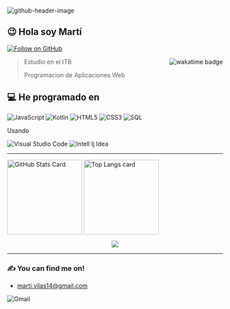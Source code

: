 ![github-header-image](https://github.com/MartiVilas/MartiVilas/assets/150129703/4a305823-bb7f-4494-a325-1bf4976efd94)


## 😉 Hola soy Martí
[![Follow on GitHub](https://img.shields.io/badge/GitHub-100000?style=for-the-badge&logo=github&logoColor=white)](https://github.com/MartiVilas)

<a href="https://wakatime.com/@018d3ac7-8f39-41cb-b07d-7f66ac7c6f40">
  <img align="right" src="https://wakatime.com/badge/user/018d3ac7-8f39-41cb-b07d-7f66ac7c6f40.svg" alt="wakatime badge" />
</a>


> Estudio en el ITB
> 
> Programacion de Aplicaciones Web


## 💻 He programado en 

![JavaScript](https://img.shields.io/badge/JavaScript-F7DF1E?style=for-the-badge&logo=JavaScript&logoColor=white)
![Kotlin](https://img.shields.io/badge/Kotlin-0095D5?&style=for-the-badge&logo=kotlin&logoColor=white)
![HTML5](https://img.shields.io/badge/HTML5-E34F26?style=for-the-badge&logo=html5&logoColor=white)
![CSS3](https://img.shields.io/badge/CSS3-1572B6?style=for-the-badge&logo=css3&logoColor=white)
![SQL](https://img.shields.io/badge/PostgreSQL-316192?style=for-the-badge&logo=postgresql&logoColor=white)

Usando

![Visual Studio Code](https://img.shields.io/badge/Visual_Studio_Code-0078D4?style=for-the-badge&logo=visual%20studio%20code&logoColor=white)
![Intell Ij Idea](https://img.shields.io/badge/IntelliJ_IDEA-000000.svg?style=for-the-badge&logo=intellij-idea&logoColor=white)

---

<!-- GITHUB STATS -->
<picture>
  <source
    srcset="https://github-readme-stats.vercel.app/api?username=MartiVilas&show_icons=true&bg_color=161b22&border_color=22222288&text_color=bbb"
    media="(prefers-color-scheme: dark)"
  />
  <source
    srcset="https://github-readme-stats.vercel.app/api?username=MartiVilas&show_icons=true&bg_color=00000000&border_color=22222288&text_color=222"
    media="(prefers-color-scheme: light), (prefers-color-scheme: no-preference)"
  />
  <img height=175 align="center" src="https://github-readme-stats.vercel.app/api?username=MartiVilas&show_icons=true&bg_color=00000000&border_color=22222288&text_color=bbb" alt="GitHub Stats Card" />
</picture>


<!-- TOP LANGS -->

<picture>
  <source
    srcset="https://github-readme-stats.vercel.app/api/top-langs/?username=MartiVilas&layout=compact&bg_color=161b22&border_color=22222288&text_color=bbb"
    media="(prefers-color-scheme: dark)"
  />
  <source
    srcset="https://github-readme-stats.vercel.app/api/top-langs/?username=MartiVilas&layout=compact&bg_color=00000000&border_color=22222288&text_color=222"
    media="(prefers-color-scheme: light), (prefers-color-scheme: no-preference)"
  />
  <img height=175 align="center" src="https://github-readme-stats.vercel.app/api/top-langs/?username=MartiVilas&layout=compact&bg_color=00000000&border_color=22222288&text_color=bbb" alt="Top Langs card" />
</picture>


<p align="center">
  <img src="https://capsule-render.vercel.app/api?type=waving&height=65&color=gradient&text=%20%20%20%20%20%20&section=footer"/>
</p>

---

### ✍️ You can find me on! 

- marti.vilas14@gmail.com

![Gmail](https://img.shields.io/badge/Gmail-D14836?style=for-the-badge&logo=gmail&logoColor=white)
